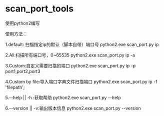 # scan_port_tools
使用python2编写

使用方法：

1.default: 扫描指定ip的默认（脚本自带）端口号
python2.exe scan_port.py ip

2.All:扫描所有端口号，0~65535
python2.exe scan_port.py ip -a

3.Custom:自定义需要扫描的端口
python2.exe scan_port.py ip -p port1,port2,port3
    
4.Custom by file:导入端口字典文件扫描端口
python2.exe scan_port.py ip -f 'filepath';
    
5.--help || -h :获取帮助
python2.exe scan_port.py --help

6.--version || -v:输出版本信息
python2.exe scan_port.py --version
